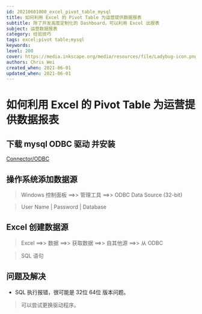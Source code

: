 ```yaml
---
id: 20210601000_excel_pivot_table_mysql
title: 如何利用 Excel 的 Pivot Table 为运营提供数据报表
subtitle: 除了开发高度定制化的 Dashboard，可以利用 Excel 出报表
subject: 运营数据报表
category: 经验技巧
tags: excel;pivot table;mysql
keywords: 
level: 200
cover: https://media.inkscape.org/media/resources/file/Ladybug-icon.png
authors: Chris Wei
created_when: 2021-06-01
updated_when: 2021-06-01
---
```


# 如何利用 Excel 的 Pivot Table 为运营提供数据报表

## 下载 mysql ODBC 驱动 并安装

[Connector/ODBC](https://dev.mysql.com/downloads/connector/odbc/)

## 操作系统添加数据源

> Windows 控制面板 ==>> 管理工具 ==>> ODBC Data Source (32-bit)

> User Name | Password | Database

## Excel 创建数据源

> Excel ==>> 数据 ==>> 获取数据 ==>> 自其他源 ==>> 从 ODBC

> SQL 语句

## 问题及解决

- SQL 执行报错，很可能是 32位 64位 版本问题。

> 可以尝试更换驱动程序。
